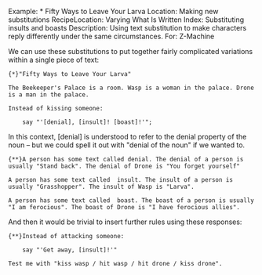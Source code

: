 Example: * Fifty Ways to Leave Your Larva
Location: Making new substitutions
RecipeLocation: Varying What Is Written
Index: Substituting insults and boasts
Description: Using text substitution to make characters reply differently under the same circumstances.
For: Z-Machine

  
We can use these substitutions to put together fairly complicated variations within a single piece of text:

  

``` inform7
{*}"Fifty Ways to Leave Your Larva"

The Beekeeper's Palace is a room. Wasp is a woman in the palace. Drone is a man in the palace.

Instead of kissing someone:

	say "'[denial], [insult]! [boast]!'";
```

  
In this context, [denial] is understood to refer to the denial property of the noun – but we could spell it out with "denial of the noun" if we wanted to.

  

``` inform7
{**}A person has some text called denial. The denial of a person is usually "Stand back". The denial of Drone is "You forget yourself"

A person has some text called  insult. The insult of a person is usually "Grasshopper". The insult of Wasp is "Larva".

A person has some text called  boast. The boast of a person is usually "I am ferocious". The boast of Drone is "I have ferocious allies".
```

  
And then it would be trivial to insert further rules using these responses:

  

``` inform7
{**}Instead of attacking someone:

	say "'Get away, [insult]!'"

Test me with "kiss wasp / hit wasp / hit drone / kiss drone".
```

